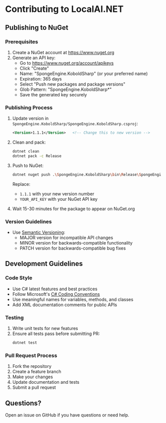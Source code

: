 # Contributing to LocalAI.NET

## Publishing to NuGet

### Prerequisites
1. Create a NuGet account at https://www.nuget.org
2. Generate an API key:
   - Go to https://www.nuget.org/account/apikeys
   - Click "Create"
   - Name: "SpongeEngine.KoboldSharp" (or your preferred name)
   - Expiration: 365 days
   - Select "Push new packages and package versions"
   - Glob Pattern: "SpongeEngine.KoboldSharp*"
   - Save the generated key securely

### Publishing Process
1. Update version in `SpongeEngine.KoboldSharp/SpongeEngine.KoboldSharp.csproj`:
   ```xml
   <Version>1.1.1</Version>   <!-- Change this to new version -->
   ```

2. Clean and pack:
   ```bash
   dotnet clean
   dotnet pack -c Release
   ```

3. Push to NuGet:
   ```bash
   dotnet nuget push .\SpongeEngine.KoboldSharp\bin\Release\SpongeEngine.KoboldSharp.1.1.1.nupkg --api-key YOUR_API_KEY --source https://api.nuget.org/v3/index.json
   ```
   Replace:
   - `1.1.1` with your new version number
   - `YOUR_API_KEY` with your NuGet API key

4. Wait 15-30 minutes for the package to appear on NuGet.org

### Version Guidelines
- Use [Semantic Versioning](https://semver.org/):
  - MAJOR version for incompatible API changes
  - MINOR version for backwards-compatible functionality
  - PATCH version for backwards-compatible bug fixes

## Development Guidelines

### Code Style
- Use C# latest features and best practices
- Follow Microsoft's [C# Coding Conventions](https://docs.microsoft.com/en-us/dotnet/csharp/fundamentals/coding-style/coding-conventions)
- Use meaningful names for variables, methods, and classes
- Add XML documentation comments for public APIs

### Testing
1. Write unit tests for new features
2. Ensure all tests pass before submitting PR:
   ```bash
   dotnet test
   ```

### Pull Request Process
1. Fork the repository
2. Create a feature branch
3. Make your changes
4. Update documentation and tests
5. Submit a pull request

## Questions?
Open an issue on GitHub if you have questions or need help.
